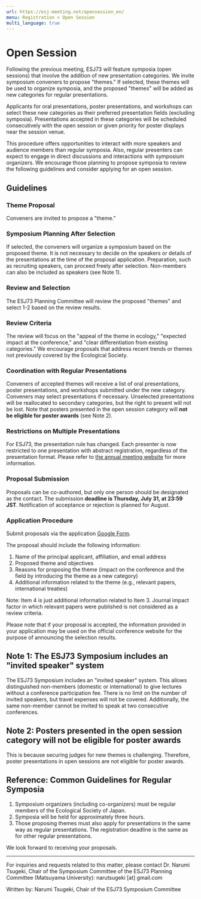 ```yaml
---
url: https://esj-meeting.net/opensession_en/
menu: Registration > Open Session
multi_language: true
---
```


# Open Session

Following the previous meeting, ESJ73 will feature symposia (open sessions) that involve the addition of new presentation categories. We invite symposium conveners to propose "themes." If selected, these themes will be used to organize symposia, and the proposed "themes" will be added as new categories for regular presentations.

Applicants for oral presentations, poster presentations, and workshops can select these new categories as their preferred presentation fields (excluding symposia). Presentations accepted in these categories will be scheduled consecutively with the open session or given priority for poster displays near the session venue.

This procedure offers opportunities to interact with more speakers and audience members than regular symposia. Also, regular presenters can expect to engage in direct discussions and interactions with symposium organizers. We encourage those planning to propose symposia to review the following guidelines and consider applying for an open session.

## Guidelines

### Theme Proposal

Conveners are invited to propose a "theme."

### Symposium Planning After Selection

If selected, the conveners will organize a symposium based on the proposed theme. It is not necessary to decide on the speakers or details of the presentations at the time of the proposal application. Preparation, such as recruiting speakers, can proceed freely after selection. Non-members can also be included as speakers (see Note 1).

### Review and Selection

The ESJ73 Planning Committee will review the proposed "themes" and select 1-2 based on the review results.

### Review Criteria

The review will focus on the "appeal of the theme in ecology," "expected impact at the conference," and "clear differentiation from existing categories." We encourage proposals that address recent trends or themes not previously covered by the Ecological Society.

### Coordination with Regular Presentations

Conveners of accepted themes will receive a list of oral presentations, poster presentations, and workshops submitted under the new category. Conveners may select presentations if necessary. Unselected presentations will be reallocated to secondary categories, but the right to present will not be lost. Note that posters presented in the open session category will **not be eligible for poster awards** (see Note 2).

### Restrictions on Multiple Presentations

For ESJ73, the presentation rule has changed. Each presenter is now restricted to one presentation with abstract registration, regardless of the presentation format. Please refer to [the annual meeting website](registinfo_en/#restrictions-on-multiple-presentations) for more information.

### Proposal Submission

Proposals can be co-authored, but only one person should be designated as the contact. The submission **deadline is Thursday, July 31, at 23:59 JST**. Notification of acceptance or rejection is planned for August.

### Application Procedure

Submit proposals via the application [Google Form](https://forms.gle/qHr7ivZ47VT5F3go8).

The proposal should include the following information:

1. Name of the principal applicant, affiliation, and email address
2. Proposed theme and objectives
3. Reasons for proposing the theme (impact on the conference and the field by introducing the theme as a new category)
4. Additional information related to the theme (e.g., relevant papers, international treaties)

Note: Item 4 is just additional information related to Item 3. Journal impact factor in which relevant papers were published is not considered as a review criteria.

Please note that if your proposal is accepted, the information provided in your application may be used on the official conference website for the purpose of announcing the selection results.

## Note 1: The ESJ73 Symposium includes an "invited speaker" system

The ESJ73 Symposium includes an "invited speaker" system. This allows distinguished non-members (domestic or international) to give lectures without a conference participation fee. There is no limit on the number of invited speakers, but travel expenses will not be covered. Additionally, the same non-member cannot be invited to speak at two consecutive conferences.

## Note 2: Posters presented in the open session category will not be eligible for poster awards

This is because securing judges for new themes is challenging. Therefore, poster presentations in open sessions are not eligible for poster awards.

## Reference: Common Guidelines for Regular Symposia

1. Symposium organizers (including co-organizers) must be regular members of the Ecological Society of Japan.
2. Symposia will be held for approximately three hours.
3. Those proposing themes must also apply for presentations in the same way as regular presentations. The registration deadline is the same as for other regular presentations.

We look forward to receiving your proposals.

***
For inquiries and requests related to this matter, please contact Dr. Narumi Tsugeki, Chair of the Symposium Committee of the ESJ73 Planning Committee (Matsuyama University): narutsugeki \[at\] gmail.com

Written by: Narumi Tsugeki, Chair of the ESJ73 Symposium Committee
